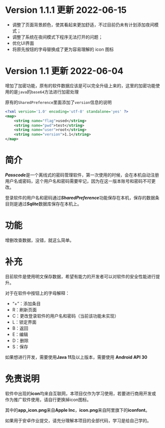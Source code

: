 # Version 1.1.1 更新 2022-06-15

- 调整了页面背景颜色，使其看起来更加舒适，不过目前仍未有计划添加夜间模式；
- 调整了系统在夜间模式下程序无法打开的问题；
- 优化UI界面
- 将原先按钮的字母替换成了更为容易理解的 icon 图标





# Version 1.1 更新 2022-06-04

增加了加密功能，原有的软件数据应该是可以完全升级上来的，这里的加密功能使用的是`java`的`base64`方法进行加密处理

原有的`SharedPreference`里面添加了`version`信息的说明

```xml
<?xml version='1.0' encoding='utf-8' standalone='yes' ?>
<map>
    <string name="flag">used</string>
    <string name="pwd">test</string>
    <string name="user">root</string>
    <string name="version">1.1</string>
</map>
```



# 简介

***Passcode***是一个离线式的密码管理软件，第一次使用的时候，会在本机自动注册用户名或密码，这个用户名和密码需要牢记，因为在这一版本账号和密码不可更改。

登录软件的用户名和密码通过***SharedPreference***功能保存在本机，保存的数据条目则是通过***Sqlite***数据库保存在本机上。

# 功能

增删改查数据，没错，就这么简单。

# 补充

目前软件是使用明文保存数据，希望有能力的开发者可以对软件的安全性能进行提升。

对于在软件中按钮上的字母解释：

- “+”：添加条目
- R：刷新页面
- C：更改登录软件的用户名和密码（当前该功能未实现）
- L：锁定界面
- B：返回
- E：编辑
- D：删除
- S：保存

如果想进行开发，需要使用**Java 11**及以上版本，需要使用 **Android API 30**

# 免责说明

软件中出现的**icon**均来自互联网，本项目仅作为学习使用，若要进行商用开发或作为推广软件使用，请自行更换掉icon图标。

其中的**app_icon.png**来自**Apple Inc**，**icon.png**来自阿里旗下的**iconfont**。

如果用于安卓作业提交，请充分理解本项目的全部代码，学习是给自己学的。

